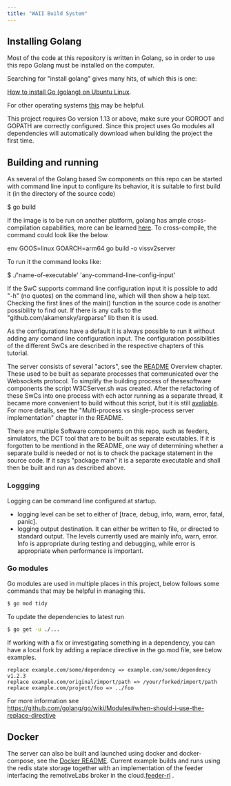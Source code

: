 ```yaml
---
title: "WAII Build System"
---
```


## Installing Golang

Most of the code at this repository is written in Golang, so in order to use this repo Golang must be installed on the computer.

Searching for "install golang" gives many hits, of which this is one:

[How to install Go (golang) on Ubuntu Linux](https://www.cyberciti.biz/faq/how-to-install-gol-ang-on-ubuntu-linux/).

For other operating systems [this](https://go.dev/doc/install) may be helpful.

This project requires Go version 1.13 or above, make sure your GOROOT and GOPATH are correctly configured.
Since this project uses Go modules all dependencies will automatically download when building the project the first time.

## Building and running

As several of the Golang based Sw components on this repo can be started with command line input to configure its behavior,
it is suitable to first build it (in the directory of the source code)

$ go build

If the image is to be run on another platform, golang has ample cross-compilation capabilities, more can be learned [here](https://opensource.com/article/21/1/go-cross-compiling). 
To cross-compile, the command could look like the below.

env GOOS=linux GOARCH=arm64 go build -o vissv2server

To run it the command looks like:

$ ./'name-of-executable' 'any-command-line-config-input'

If the SwC supports command line configuration input it is possible to add "-h" (no quotes) on the command line, which will then show a help text.
Checking the first lines of the main() function in the source code is another possibility to find out.
If there is any calls to the "github.com/akamensky/argparse" lib then it is used.

As the configurations have a default it is always possible to run it without adding any comand line configuration input.
The configuration possibilities of the different SwCs are described in the respective chapters of this tutorial.

The server consists of several "actors", see the [README](https://github.com/w3c/automotive-viss2) Overview chapter.
These used to be built as separate processes that communicated over the Websockets protocol.
To simplify the building process of thesesoftware components the script W3CServer.sh was created.
After the refactoring of these SwCs into one process with ech actor running as a separate thread,
it became more convenient to build without this script, but it is still [avaliable](https://github.com/w3c/automotive-viss2/blob/master/W3CServer.sh).
For more details, see the "Multi-process vs single-process server implementation" chapter in the README.

There are multiple Software components on this repo, such as feeders, simulators, the DCT tool that are to be built as separate excutables.
If it is forgotten to be mentiond in the README, one way of determining whether a separate build is needed or not is to check the package statement in the source code.
If it says "package main" it is a separate executable and shall then be built and run as described above.

### Loggging
Logging can be command line configured at startup.
* logging level can be set to either of [trace, debug, info, warn, error, fatal, panic].
* logging output destination. It can either be written to file, or directed to standard output.
The levels currently used are mainly info, warn, error. Info is appropriate during testing and debugging, while error is appropriate when performance is important.

### Go modules
Go modules are used in multiple places in this project, below follows some commands that may be helpful in managing  this.

```bash
$ go mod tidy
```
To update the dependencies to latest run
```bash
$ go get -u ./...
```

If working with a fix or investigating something in a dependency, you can have a local fork by adding a replace directive in the go.mod file, see below examples. 

```
replace example.com/some/dependency => example.com/some/dependency v1.2.3 
replace example.com/original/import/path => /your/forked/import/path
replace example.com/project/foo => ../foo
```
For more information see https://github.com/golang/go/wiki/Modules#when-should-i-use-the-replace-directive

## Docker

The server can also be built and launched using docker and docker-compose, see the [Docker README](https://github.com/w3c/automotive-viss2/tree/master/docker).
Current example builds and runs using the redis state storage together with an implementation of the feeder interfacing 
the remotiveLabs broker in the cloud.[feeder-rl](https://github.com/w3c/automotive-viss2/tree/master/feeder/feeder-rl) .


